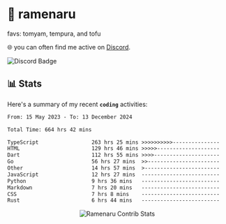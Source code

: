 # 🍜 ramenaru
favs: tomyam, tempura, and tofu

🌐 you can often find me active on [Discord](https://discordapp.com/users/503291004200157185).

![Discord Badge](https://dcbadge.vercel.app/api/shield/503291004200157185)

## 📊 Stats

Here's a summary of my recent **`coding`** activities:

<!--START_SECTION:waka-->

```txt
From: 15 May 2023 - To: 13 December 2024

Total Time: 664 hrs 42 mins

TypeScript                 263 hrs 25 mins >>>>>>>>>>---------------   39.63 %
HTML                       129 hrs 46 mins >>>>>--------------------   19.53 %
Dart                       112 hrs 55 mins >>>>---------------------   16.99 %
Go                         56 hrs 27 mins  >>-----------------------   08.49 %
Other                      14 hrs 57 mins  >------------------------   02.25 %
JavaScript                 12 hrs 27 mins  -------------------------   01.88 %
Python                     9 hrs 36 mins   -------------------------   01.45 %
Markdown                   7 hrs 20 mins   -------------------------   01.11 %
CSS                        7 hrs 8 mins    -------------------------   01.07 %
Rust                       6 hrs 44 mins   -------------------------   01.01 %
```

<!--END_SECTION:waka-->

<div style="text-align: center;">
   <img align="center" src="https://github-readme-streak-stats.herokuapp.com/?user=Ramenaru&theme=dark&card_width=520" alt="Ramenaru Contrib Stats" />
</div>

